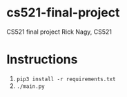 # cs521-final-project
CS521 final project
Rick Nagy, CS521

# Instructions

1. `pip3 install -r requirements.txt`
2. `./main.py`
